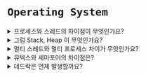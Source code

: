 # `Operating System`

<details>
  <summary>프로세스와 스레드의 차이점이 무엇인가요?</summary>
  <br>

- `프로세스는 운영체제로부터 자원을 할당받습니다`. 즉, 프로그램이 메모리에 올라간 상태를 의미합니다.
- `스레드는 프로세스로부터 자원을 할당받고, 프로세스의 코드/데이터/힙영역을 공유`하기 때문에 좀 더 효율적으로 통신할 수 있습니다. 또한 컨텍스트 스위칭도 캐시 메모리를 비우지 않아도 되는 스레드쪽이 빠릅니다. 그리고, 스레드는 자원 공유로 인해 문제가 발생할 수 있으니 이를 염두에 둔 프로그래밍을 해야합니다.
- 프로세스를 생성하는거보다 Thread 생성이 더 시간 적게듬
- 프로세스를 종료하는거보다 Thread 종료가 더 시간 적게듬
- 프로세스를 스위칭하는거보다 같은 프로세스에 있는 두 Thread 스위칭이 더 시간 적게듬

</details>

<details>
  <summary>그럼 Stack, Heap 이 무엇인가요?</summary>
  <br>

- Stack 은 지역변수, 함수 호출 저장함. 함수 호출이 끝나면 Stack pop
- Heap 은 동적 메모리 할당

</details>

<details>
  <summary>멀티 스레드와 멀티 프로세스 차이가 무엇인가요?</summary>
  <br>

### 멀티 프로세스

하나의 응용 프로그램을 여러 개의 프로세스로 구성하여 각 프로세스가 하나의 작업을 처리하도록 하는 것이다.

- ### 장점
  - 여러 개의 자식 프로세스 중 하나에 문제가 발생하면 그 자식 프로세스만 죽는 것 이상으로 다른 영향이 확산되지 않는다.

- ### 단점
  - Context Switching에서의 오버헤드
    - Context Switching 과정에서 캐쉬 메모리 초기화 등 무거운 작업이 진행되고 많은 시간이 소모되는 등의 오버헤드가 발생하게 된다.
    - 프로세스는 각각의 독립된 메모리 영역을 할당받았기 때문에 프로세스 사이에서 공유하는 메모리가 없어, Context Switching가 발생하면 캐쉬에 있는 모든 데이터를 모두 리셋하고 다시 캐쉬 정보를 불러와야 한다.
  - 프로세스 사이의 어렵고 복잡한 통신 기법(IPC)
    - 프로세스는 각각의 독립된 메모리 영역을 할당받았기 때문에 하나의 프로그램에 속하는 프로세스들 사이의 변수를 공유할 수 없다.

<br>

### 멀티 스레드

- 하나의 응용프로그램을 여러 개의 스레드로 구성하고 각 스레드로 하여금 하나의 작업을 처리하도록 하는 것이다.
- 프로세스 내부의 Heap, Data, Code 영역을 공유하면서 사용한다.

<br>

## 멀티 프로세스 대신 멀티 스레드를 사용하는 이유가 무엇일까요?

- 하나의 응용프로그램을 여러 개의 스레드로 구성하고 각 스레드로 하여금 하나의 작업을 처리하도록 하는 것이다.
- 스레드는 프로세스 내의 메모리를 공유하기 때문에 독립적인 프로세스와 달리 스레드 간 데이터를 주고 받는 것이 간단해지고 시스템 자원 소모가 줄어들게 된다.
- 프로세스 간의 통신(IPC)보다 스레드 간의 통신의 비용이 적으므로 작업들 간의 통신의 부담이 줄어든다.

</details>

<details>
  <summary>뮤텍스와 세마포어의 차이점은?</summary>
  <br>
</details>

<details>
  <summary>데드락은 언제 발생할까요?</summary>
  <br>
</details>